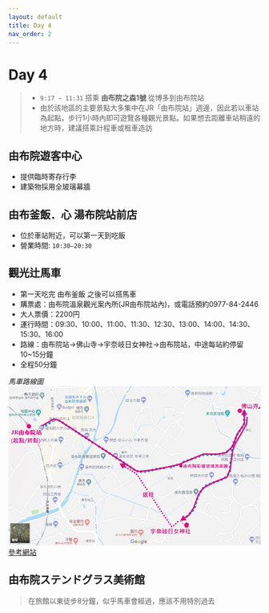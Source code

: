 ```yaml
---
layout: default
title: Day 4
nav_order: 2
---
```


# Day 4
> * `9:17 ~ 11:31` 搭乘 __由布院之森1號__ 從博多到由布院站
> * 由於該地區的主要景點大多集中在JR「由布院站」週邊，因此若以車站為起點，步行1小時內即可遊覽各種觀光景點。如果想去距離車站稍遠的地方時，建議搭乘計程車或租車造訪

## 由布院遊客中心
* 提供臨時寄存行李
* 建築物採用全玻璃幕牆

## 由布釜飯．心 湯布院站前店
* 位於車站附近，可以第一天到吃飯
* 營業時間: `10:30–20:30`

## 觀光辻馬車
* 第一天吃完 由布釜飯 之後可以搭馬車
* 購票處：由布院溫泉觀光案內所(JR由布院站內)，或電話預約0977-84-2446
* 大人票價：2200円
* 運行時間：09:30、10:00、11:00、11:30、12:30、13:00、14:00、14:30、15:30、16:00
* 路線：由布院站→佛山寺→宇奈岐日女神社→由布院站，中途每站約停留10~15分鐘
* 全程50分鐘

_馬車路線圖_
![由布院馬車路線](由布院馬車路線.jpg)
[參考網站](https://gogojp.tw/yufuin-carriage/)



## 由布院ステンドグラス美術館
> 在旅館以東徒步8分鐘，似乎馬車會經過，應該不用特別過去
